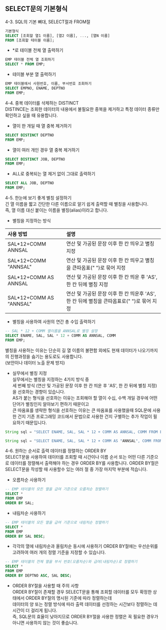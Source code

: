 ## SELECT문의 기본형식
4-3. SQL의 기본 뼈대, SELECT절과 FROM절
```sql
기본형식
SELECT [조회할 열1 이름], [열2 이름], ..., [열N 이름]
FROM [조회할 테이블 이름];
```

- *로 테이블 전체 열 출력하기  
```sql
EMP 테이블 전체 열 조회하기
SELECT * FROM EMP;
```
  
- 테이블 부분 열 출력하기
```sql
EMP 테이블에서 사원번호, 이름, 부서번호 조회하기
SELECT EMPNO, ENAME, DEPTNO
FROM EMP;
```

4-4. 중복 데이터를 삭제하는 DISTINCT<br>
DISTINCE는 조회한 데이터의 내용에서 불필요한 중복을 제거하고 특정 데이터 종류만 확인하고 싶을 때 유용합니다.
- 열이 한 개일 때 열 중복 제거하기
```sql
SELECT DISTINCT DEPTNO
FROM EMP; 
```
- 열이 여러 개인 경우 열 중복 제거하기
```sql
SELECT DISTINCT JOB, DEPTNO
FROM EMP;
```
- ALL로 중복되는 열 제거 없이 그대로 출력하기
```sql
SELECT ALL JOB, DEPTNO
FROM EMP;
```

4-5. 한눈에 보기 좋게 별칭 설정하기<br>
긴 열 이름을 짧고 간단한 다른 이름으로 알기 쉽게 출력할 때 별칭을 사용합니다.<br>
즉, 열 이름 대신 붙이는 이름을 별칭(alias)이라고 합니다.

- 별칭을 지정하는 방식

|사용 방법|설명| 
|:-------|:--| 
| SAL*12+COMM ANNSAL | 연산 및 가공된 문장 이후 한 칸 띄우고 별칭 지정 |
| SAL*12+COMM "ANNSAL" | 연산 및 가공된 문장 이후 한 칸 띄우고 별칭을 큰따옴표(" ")로 묶어 지정 |
| SAL*12+COMM AS ANNSAL | 연산 및 가공된 문장 이후 한 칸 띄운 후 'AS', 한 칸 뒤에 별칭 지정 |
| SAL*12+COMM AS "ANNSAL" | 연산 및 가공된 문장 이후 한 칸 띄운후 'AS', 한 칸 뒤에 별칭을 큰따옴표로(" ")로 묶어 지정 |

- 별칭을 사용하여 사원의 연간 총 수입 출력하기
```sql
-- SAL * 12 + COMM 열이름을 ANNSAL로 별칭 설정
SELECT ENAME, SAL, SAL * 12 + COMM AS ANNSAL, COMM
FROM EMP;
```

별칭을 사용하는 이유는 단순히 길 열 이름의 불편함 외에도 현재 데이터가 나오기까지의 진행과정을 숨기는 용도로도 사용합니다.<br>
(보안이나 데이터 노출 문제 방지)

- 실무에서 별칭 지정<br>
실무에서는 별칭을 지정하는 4가지 방식 중<br>
세 번째 방식 (연산 및 가공된 문장 이후 한 칸 띄운 후 'AS', 한 칸 뒤에 별칭 지정)을 선호하는 경향이 있습니다.<br>
AS가 붙는 형식을 선호하는 이유는 조회해야 할 열이 수십, 수백 개일 경우에 어떤 단어가 별칭인지 알아보기 편하기 때문이고<br>
큰 따옴표를 생략한 형식을 선호하는 이유는 큰 따옴표를 사용했을때 SQL문에 사용한 건지 기존 프로그래밍 코드에서 문법으로 사용한 건지 구별하는 추가 작업이 필요하기 때문입니다.<br>
```java
String sql = "SELECT ENAME, SAL, SAL * 12 + COMM AS ANNSAL, COMM FROM EMP";

String sql = "SELECT ENAME, SAL, SAL * 12 + COMM AS "ANNSAL", COMM FROM EMP"; // ""로 인한 오류나 예외상황 발생가능성이 있음
```

4-6. 원하는 순서로 출력 데이터를 정렬하는 ORDER BY<br>
SELECT문을 사용하여 데이터를 조회할 때 시간이나 이름 순서 또는 어떤 다른 기준으로 데이터를 정렬해서 출력해야 하는 경우 ORDER BY를 사용합니다. ORDER BY절은 SELECT문을 작성할 때 사용할수 있는 여러 절 중 가장 마지막 부분에 적습니다.

- 오름차순 사용하기
```sql
-- EMP 테이블의 모든 열을 급여 기준으로 오름차순 정렬하기
SELECT *
FROM EMP
ORDER BY SAL;
```
- 내림차순 사용하기
```sql
-- EMP 테이블의 모든 열을 급여 기준으로 내림차순 정렬하기
SELECT *
FROM EMP
ORDER BY SAL DESC;
```
- 각각의 열에 내림차순과 올림차순 동시에 사용하기
ORDER BY절에는 우선순위를 고려하여 여러 개의 정렬 기준을 지정할 수 있습니다.

```sql
-- EMP 테이블의 전체 열을 부서 번호(오름차순)와 급여(내림차순)로 정렬하기
SELECT *
FROM EMP
ORDER BY DEPTNO ASC, SAL DESC;
```

- ORDER BY절을 사용할 때 주의 사항<br>
ORDER BY절이 존재할 경우 SELECT문을 통해 조회할 데이터를 모두 확정한 상태에서 ORDER BY절의 명시된 기준에 따라 정렬하는데<br>
데이터의 양 또는 정렬 방식에 따라 출력 데이터를 선정하는 시간보다 정렬하는 데 시간이 더 걸리게 됩니다.<br>
즉, SQL문의 효율이 낮아지므로 ORDER BY절을 사용한 정렬은 꼭 필요한 경우가 아니면 사용하지 않는 것이 좋습니다.<br>

